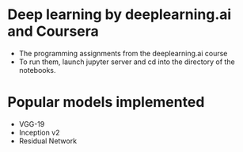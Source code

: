 # Deep learning by deeplearning.ai and Coursera

* The programming assignments from the deeplearning.ai course
* To run them, launch jupyter server and cd into the directory of the notebooks. 

# Popular models implemented

* VGG-19
* Inception v2
* Residual Network
